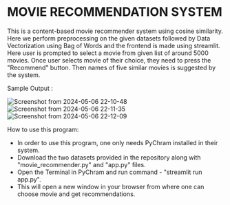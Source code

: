 # MOVIE RECOMMENDATION SYSTEM
This is a content-based movie recommender system using cosine similarity. Here we perform preprocessing on the given datasets followed by Data Vectorization using Bag of Words and the frontend is made using streamlit. 
Here user is prompted to select a movie from given list of around 5000 movies. Once user selects movie of their choice, they need to press the "Recommend" button. Then names of five similar movies is suggested by the system.


Sample Output : 

![Screenshot from 2024-05-06 22-10-48](https://github.com/Nihar59/Movie_Recommender/assets/69728446/88dc8f7b-5c24-4795-a72f-10a343c8b651)
![Screenshot from 2024-05-06 22-11-35](https://github.com/Nihar59/Movie_Recommender/assets/69728446/d0ab283d-1a87-42d3-9058-77d2a0e889ad)
![Screenshot from 2024-05-06 22-12-09](https://github.com/Nihar59/Movie_Recommender/assets/69728446/42b550e1-752b-4cf4-a6a4-e7e84fe5b149)


How to use this program:

- In order to use this program, one only needs PyChram installed in their system.
- Download the two datasets provided in the repository along with "movie_recommender.py" and "app.py" files.
- Open the Terminal in PyChram and run command - "streamlit run app.py".
- This will open a new window in your browser from where one can choose movie and get recommendations.
